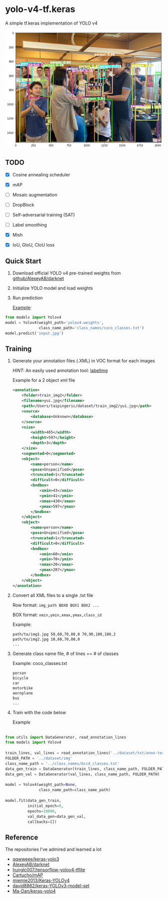 # yolo-v4-tf.keras
A simple tf.keras implementation of YOLO v4

![asset/pred.png](asset/pred.png)

## TODO

- [X] Cosine annealing scheduler
- [X] mAP
- [ ] Mosaic augmentation
- [ ] DropBlock
- [ ] Self-adversarial training (SAT)
- [ ] Label smoothing
- [X] Mish
- [X] IoU, GIoU, CIoU loss 


## Quick Start

1. Download official YOLO v4 pre-trained weights from [github/AlexeyAB/darknet](https://drive.google.com/open?id=1cewMfusmPjYWbrnuJRuKhPMwRe_b9PaT)
2. Initialize YOLO model and load weights
3. Run prediction

    [Example](notebook/Inference.ipynb):
```python
from models import Yolov4
model = Yolov4(weight_path='yolov4.weights', 
               class_name_path='class_names/coco_classes.txt')
model.predict('input.jpg')
```
    
## Training

1. Generate your annotation files (.XML) in VOC format for each images

    *HINT:* An easily used annotation tool: [labelImg](https://github.com/tzutalin/labelImg)
    
    Example for a 2 object xml file
    ```xml
    <annotation>
        <folder>train_img2</folder>
        <filename>yui.jpg</filename>
        <path>/Users/taipingeric/dataset/train_img2/yui.jpg</path>
        <source>
            <database>Unknown</database>
        </source>
        <size>
            <width>465</width>
            <height>597</height>
            <depth>3</depth>
        </size>
        <segmented>0</segmented>
        <object>
            <name>person</name>
            <pose>Unspecified</pose>
            <truncated>1</truncated>
            <difficult>0</difficult>
            <bndbox>
                <xmin>43</xmin>
                <ymin>41</ymin>
                <xmax>430</xmax>
                <ymax>597</ymax>
            </bndbox>
        </object>
        <object>
            <name>person</name>
            <pose>Unspecified</pose>
            <truncated>1</truncated>
            <difficult>0</difficult>
            <bndbox>
                <xmin>60</xmin>
                <ymin>70</ymin>
                <xmax>20</xmax>
                <ymax>207</ymax>
            </bndbox>
        </object>
    </annotation>
    
    ```

2. Convert all XML files to a single .txt file

    Row format: `img_path BOX0 BOX1 BOX2 ...`
    
    BOX format: `xmin,ymin,xmax,ymax,class_id`
    
    Example:
    ```
    path/to/img1.jpg 50,60,70,80,0 70,90,100,180,2
    path/to/img2.jpg 10,60,70,80,0
    ...
    ``` 

3. Generate class name file, # of lines == # of classes

    Example: coco_classes.txt
    ```
    person
    bicycle
    car
    motorbike
    aeroplane
    bus
    ...
    ```
4. Train with the code below
    
    Example
```python

from utils import DataGenerator, read_annotation_lines
from models import Yolov4

train_lines, val_lines = read_annotation_lines('../dataset/txt/anno-test.txt', test_size=0.1)
FOLDER_PATH = '../dataset/img'
class_name_path = '../class_names/bccd_classes.txt'
data_gen_train = DataGenerator(train_lines, class_name_path, FOLDER_PATH)
data_gen_val = DataGenerator(val_lines, class_name_path, FOLDER_PATH)

model = Yolov4(weight_path=None, 
               class_name_path=class_name_path)

model.fit(data_gen_train, 
          initial_epoch=0,
          epochs=10000, 
          val_data_gen=data_gen_val,
          callbacks=[])

```
   
## Reference

The repositories I've admired and learned a lot

* [qqwweee/keras-yolo3](https://github.com/qqwweee/keras-yolo3)
* [AlexeyAB/darknet](https://github.com/AlexeyAB/darknet)
* [hunglc007/tensorflow-yolov4-tflite](https://github.com/hunglc007/tensorflow-yolov4-tflite)
* [Cartucho/mAP](https://github.com/Cartucho/mAP)
* [miemie2013/Keras-YOLOv4](https://github.com/miemie2013/Keras-YOLOv4)
* [david8862/keras-YOLOv3-model-set](https://github.com/david8862/keras-YOLOv3-model-set)
* [Ma-Dan/keras-yolo4](https://github.com/Ma-Dan/keras-yolo4)
